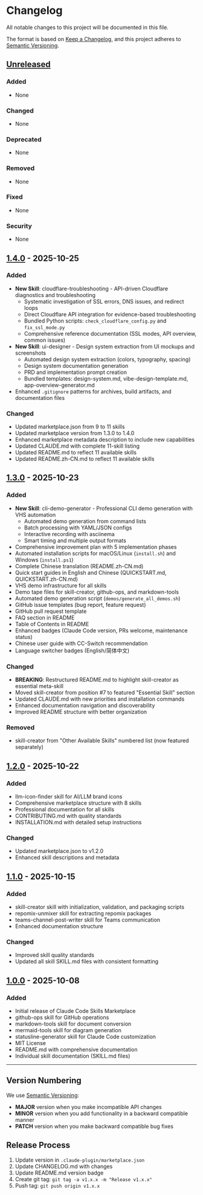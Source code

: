 # Changelog

All notable changes to this project will be documented in this file.

The format is based on [Keep a Changelog](https://keepachangelog.com/en/1.0.0/),
and this project adheres to [Semantic Versioning](https://semver.org/spec/v2.0.0.html).

## [Unreleased]

### Added
- None

### Changed
- None

### Deprecated
- None

### Removed
- None

### Fixed
- None

### Security
- None

## [1.4.0] - 2025-10-25

### Added
- **New Skill**: cloudflare-troubleshooting - API-driven Cloudflare diagnostics and troubleshooting
  - Systematic investigation of SSL errors, DNS issues, and redirect loops
  - Direct Cloudflare API integration for evidence-based troubleshooting
  - Bundled Python scripts: `check_cloudflare_config.py` and `fix_ssl_mode.py`
  - Comprehensive reference documentation (SSL modes, API overview, common issues)
- **New Skill**: ui-designer - Design system extraction from UI mockups and screenshots
  - Automated design system extraction (colors, typography, spacing)
  - Design system documentation generation
  - PRD and implementation prompt creation
  - Bundled templates: design-system.md, vibe-design-template.md, app-overview-generator.md
- Enhanced `.gitignore` patterns for archives, build artifacts, and documentation files

### Changed
- Updated marketplace.json from 9 to 11 skills
- Updated marketplace version from 1.3.0 to 1.4.0
- Enhanced marketplace metadata description to include new capabilities
- Updated CLAUDE.md with complete 11-skill listing
- Updated README.md to reflect 11 available skills
- Updated README.zh-CN.md to reflect 11 available skills

## [1.3.0] - 2025-10-23

### Added
- **New Skill**: cli-demo-generator - Professional CLI demo generation with VHS automation
  - Automated demo generation from command lists
  - Batch processing with YAML/JSON configs
  - Interactive recording with asciinema
  - Smart timing and multiple output formats
- Comprehensive improvement plan with 5 implementation phases
- Automated installation scripts for macOS/Linux (`install.sh`) and Windows (`install.ps1`)
- Complete Chinese translation (README.zh-CN.md)
- Quick start guides in English and Chinese (QUICKSTART.md, QUICKSTART.zh-CN.md)
- VHS demo infrastructure for all skills
- Demo tape files for skill-creator, github-ops, and markdown-tools
- Automated demo generation script (`demos/generate_all_demos.sh`)
- GitHub issue templates (bug report, feature request)
- GitHub pull request template
- FAQ section in README
- Table of Contents in README
- Enhanced badges (Claude Code version, PRs welcome, maintenance status)
- Chinese user guide with CC-Switch recommendation
- Language switcher badges (English/简体中文)

### Changed
- **BREAKING**: Restructured README.md to highlight skill-creator as essential meta-skill
- Moved skill-creator from position #7 to featured "Essential Skill" section
- Updated CLAUDE.md with new priorities and installation commands
- Enhanced documentation navigation and discoverability
- Improved README structure with better organization

### Removed
- skill-creator from "Other Available Skills" numbered list (now featured separately)

## [1.2.0] - 2025-10-22

### Added
- llm-icon-finder skill for AI/LLM brand icons
- Comprehensive marketplace structure with 8 skills
- Professional documentation for all skills
- CONTRIBUTING.md with quality standards
- INSTALLATION.md with detailed setup instructions

### Changed
- Updated marketplace.json to v1.2.0
- Enhanced skill descriptions and metadata

## [1.1.0] - 2025-10-15

### Added
- skill-creator skill with initialization, validation, and packaging scripts
- repomix-unmixer skill for extracting repomix packages
- teams-channel-post-writer skill for Teams communication
- Enhanced documentation structure

### Changed
- Improved skill quality standards
- Updated all skill SKILL.md files with consistent formatting

## [1.0.0] - 2025-10-08

### Added
- Initial release of Claude Code Skills Marketplace
- github-ops skill for GitHub operations
- markdown-tools skill for document conversion
- mermaid-tools skill for diagram generation
- statusline-generator skill for Claude Code customization
- MIT License
- README.md with comprehensive documentation
- Individual skill documentation (SKILL.md files)

---

## Version Numbering

We use [Semantic Versioning](https://semver.org/):

- **MAJOR** version when you make incompatible API changes
- **MINOR** version when you add functionality in a backward compatible manner
- **PATCH** version when you make backward compatible bug fixes

## Release Process

1. Update version in `.claude-plugin/marketplace.json`
2. Update CHANGELOG.md with changes
3. Update README.md version badge
4. Create git tag: `git tag -a v1.x.x -m "Release v1.x.x"`
5. Push tag: `git push origin v1.x.x`

[Unreleased]: https://github.com/daymade/claude-code-skills/compare/v1.4.0...HEAD
[1.4.0]: https://github.com/daymade/claude-code-skills/compare/v1.3.0...v1.4.0
[1.3.0]: https://github.com/daymade/claude-code-skills/compare/v1.2.0...v1.3.0
[1.2.0]: https://github.com/daymade/claude-code-skills/compare/v1.1.0...v1.2.0
[1.1.0]: https://github.com/daymade/claude-code-skills/compare/v1.0.0...v1.1.0
[1.0.0]: https://github.com/daymade/claude-code-skills/releases/tag/v1.0.0
